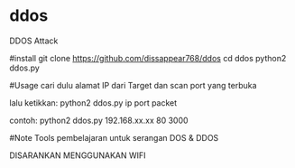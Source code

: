 # ddos
DDOS Attack

#install
git clone https://github.com/dissappear768/ddos
cd ddos
python2 ddos.py

#Usage
cari dulu alamat IP dari Target dan scan port yang terbuka

lalu ketikkan:
python2 ddos.py ip port packet

contoh:
python2 ddos.py 192.168.xx.xx 80 3000

#Note
Tools pembelajaran untuk serangan DOS & DDOS


DISARANKAN MENGGUNAKAN WIFI
